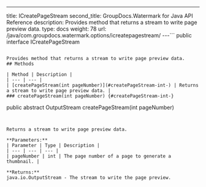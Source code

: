 ---
title: ICreatePageStream
second_title: GroupDocs.Watermark for Java API Reference
description: Provides method that returns a stream to write page preview data.
type: docs
weight: 78
url: /java/com.groupdocs.watermark.options/icreatepagestream/
---```
public interface ICreatePageStream
```

Provides method that returns a stream to write page preview data.
## Methods

| Method | Description |
| --- | --- |
| [createPageStream(int pageNumber)](#createPageStream-int-) | Returns a stream to write page preview data. |
### createPageStream(int pageNumber) {#createPageStream-int-}
```
public abstract OutputStream createPageStream(int pageNumber)
```


Returns a stream to write page preview data.

**Parameters:**
| Parameter | Type | Description |
| --- | --- | --- |
| pageNumber | int | The page number of a page to generate a thumbnail. |

**Returns:**
java.io.OutputStream - The stream to write the page preview.
